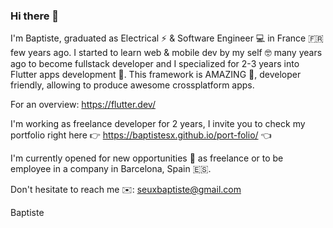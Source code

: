 ### Hi there 👋

I'm Baptiste, graduated as Electrical ⚡ & Software Engineer 💻 in France 🇫🇷 few years ago.
I started to learn web & mobile dev by my self 🤓 many years ago to become fullstack developer and I specialized for 2-3 years into Flutter apps development 📱.
This framework is AMAZING 🤩, developer friendly, allowing to produce awesome crossplatform apps.

For an overview: https://flutter.dev/

I'm working as freelance developer for 2 years, I invite you to check my portfolio right here 👉 https://baptistesx.github.io/port-folio/ 👈

I'm currently opened for new opportunities 👐 as freelance or to be employee in a company in Barcelona, Spain 🇪🇸.

Don't hesitate to reach me ✉️: seuxbaptiste@gmail.com

Baptiste
